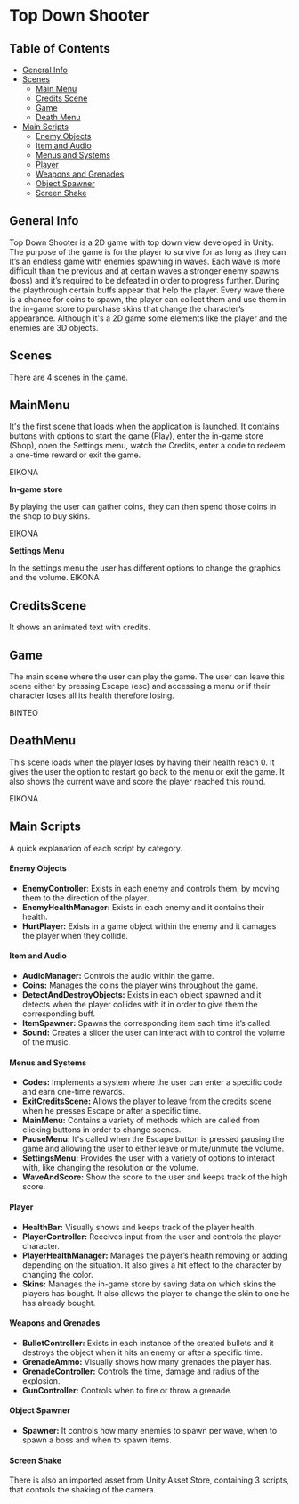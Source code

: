 # Top Down Shooter



## Table of Contents
- [General Info](#General-Info)
- [Scenes](#Scenes)
  - [Main Menu](#MaiMenu)
  - [Credits Scene](#CreditsScene) 
  - [Game](#Game)
  - [Death Menu](#DeathMenu)
- [Main Scripts](#Main-Scripts)
  - [Enemy Objects](#Enemy-Objects)
  - [Item and Audio](#Item-and-Audio)
  - [Menus and Systems](#Menus-and-Systems)
  - [Player](#Player)
  - [Weapons and Grenades](#Weapons-and-Grenades)
  - [Object Spawner](#Object-Spawner)
  - [Screen Shake](#Screen-Shake)
  
## General Info

Top Down Shooter is a 2D game with top down view developed in Unity. The purpose of the game is for the player to survive for as long as they can. It’s an endless game with enemies spawning in waves. Each wave is more difficult than the previous and at certain waves a stronger enemy spawns (boss) and it’s required to be defeated in order to progress further. During the playthrough certain buffs appear that help the player. Every wave there is a chance for coins to spawn, the player can collect them and use them in the in-game store to purchase skins that change the character’s appearance.
Although it's a 2D game some elements like the player and the enemies are 3D objects.

## Scenes

There are 4 scenes in the game.

## MainMenu

It's the first scene that loads when the application is launched. It contains buttons with options to start the game (Play), enter the in-game store (Shop), open the Settings menu, watch the Credits, enter a code to redeem a one-time reward or exit the game.

ΕΙΚΟΝΑ

**In-game store**

By playing the user can gather coins, they can then spend those coins in the shop to buy skins.

ΕΙΚΟΝΑ

**Settings Menu**

In the settings menu the user has different options to change the graphics and the volume.
ΕΙΚΟΝΑ

## CreditsScene

It shows an animated text with credits.

## Game

The main scene where the user can play the game. The user can leave this scene either by pressing Escape (esc) and accessing a menu or if their character loses all its health therefore losing.

ΒΙΝΤΕΟ

## DeathMenu

This scene loads when the player loses by having their health reach 0. It gives the user the option to restart go back to the menu or exit the game. It also shows the current wave and score the player reached this round.

ΕΙΚΟΝΑ

## Main Scripts

A quick explanation of each script by category.
#### Enemy Objects
- **EnemyController**: Exists in each enemy and controls them, by moving them to the direction of the player.
- **EnemyHealthManager:** Exists in each enemy and it contains their health.
- **HurtPlayer:** Exists in a game object within the enemy and it damages the player when they collide.

#### Item and Audio
- **AudioManager:** Controls the audio within the game.
- **Coins:** Manages the coins the player wins throughout the game.
- **DetectAndDestroyObjects:** Exists in each object spawned and it detects when the player collides with it in order to give them the corresponding buff.
- **ItemSpawner:** Spawns the corresponding item each time it’s called.
- **Sound:** Creates a slider the user can interact with to control the volume of the music.

#### Menus and Systems
- **Codes:** Implements a system where the user can enter a specific code and earn one-time rewards.
- **ExitCreditsScene:** Allows the player to leave from the credits scene when he presses Escape or after a specific time.
- **MainMenu:** Contains a variety of methods which are called from clicking buttons in order to change scenes.
- **PauseMenu:** It's called when the Escape button is pressed pausing the game and allowing the user to either leave or mute/unmute the volume.
- **SettingsMenu:** Provides the user with a variety of options to interact with, like changing the resolution or the volume.
- **WaveAndScore:** Show the score to the user and keeps track of the high score.

#### Player
- **HealthBar:** Visually shows and keeps track of the player health.
- **PlayerController:** Receives input from the user and controls the player character.
- **PlayerHealthManager:** Manages the player’s health removing or adding depending on the situation. It also gives a hit effect to the character by changing the color.
- **Skins:** Manages the in-game store by saving data on which skins the players has bought. It also allows the player to change the skin to one he has already bought.

#### Weapons and Grenades
- **BulletController:** Exists in each instance of the created bullets and it destroys the object when it hits an enemy or after a specific time.
- **GrenadeAmmo:** Visually shows how many grenades the player has.
- **GrenadeController:** Controls the time, damage and radius of the explosion.
- **GunController:** Controls when to fire or throw a grenade.

#### Object Spawner
- **Spawner:** It controls how many enemies to spawn per wave, when to spawn a boss and when to spawn items.

#### Screen Shake
There is also an imported asset from Unity Asset Store, containing 3 scripts, that controls the shaking of the camera.

